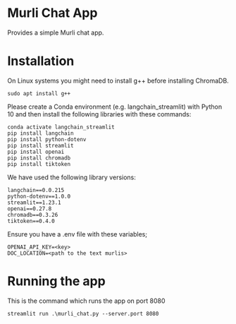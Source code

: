 # Murli Chat App

Provides a simple Murli chat app.

# Installation

On Linux systems you might need to install g++ before installing ChromaDB.

```
sudo apt install g++
```

Please create a Conda environment (e.g. langchain_streamlit) with Python 10 and then install the following libraries with these commands:

```
conda activate langchain_streamlit
pip install langchain
pip install python-dotenv
pip install streamlit
pip install openai
pip install chromadb
pip install tiktoken
```

We have used the following library versions:

```
langchain==0.0.215
python-dotenv==1.0.0
streamlit==1.23.1
openai==0.27.8
chromadb==0.3.26
tiktoken==0.4.0
```

Ensure you have a .env file with these variables;

```
OPENAI_API_KEY=<key>
DOC_LOCATION=<path to the text murlis>
```

# Running the app

This is the command which runs the app on port 8080

```
streamlit run .\murli_chat.py --server.port 8080
```

